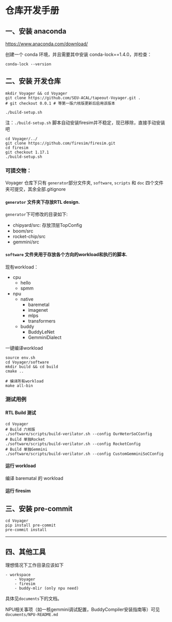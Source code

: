 # 仓库开发手册

## 一、安装 anaconda

https://www.anaconda.com/download/

创建一个 conda 环境，并且需要其中安装 conda-lock==1.4.0，并检查：

```
conda-lock --version
```

## 二、安装 开发仓库

```
mkdir Voyager && cd Voyager 
git clone https://github.com/SEU-ACAL/tapeout-Voyager.git .
# git checkout 0.0.1 # 等第一版六核版更新后启用该版本

./build-setup.sh
```
注：`./build-setup.sh` 脚本自动安装firesim并不稳定，现已移除，直接手动安装吧
```
cd Voyager/../
git clone https://github.com/firesim/firesim.git
cd firesim
git checkout 1.17.1
./build-setup.sh
```

### 可提交物：

Voyager 仓库下只有 `generator`部分文件夹, `software`, `scripts` 和 `doc` 四个文件夹可提交，其余全部.gitignore

#### `generator` 文件夹下存放RTL design.
`generator`下可修改的目录如下:
- chipyard/src: 存放顶层TopConfig
- boom/src
- rocket-chip/src
- gemmini/src

#### `software` 文件夹用于存放各个方向的workload和执行的脚本.
现有workload：
- cpu
    - hello
    - spmm
- npu 
    - native
        - baremetal
        - imagenet
        - mlps
        - transformers
    - buddy
        - BuddyLeNet
        - GemminiDialect


一键编译workload

```
source env.sh
cd Voyager/software
mkdir build && cd build 
cmake ..

# 编译所有workload
make all-bin
```

### 测试用例
#### RTL Build 测试
```
cd Voyager
# Build 六核版
./software/scripts/build-verilator.sh --config OurHeterSoCConfig
# Build 单独Rocket
./software/scripts/build-verilator.sh --config RocketConfig
# Build 单独Gemmini
./software/scripts/build-verilator.sh --config CustomGemminiSoCConfig
```

#### 运行 workload  
编译 barematal 的 workload
<!-- ```
cd Voyager/software/build
make baremetal
``` -->

#### 运行 firesim


## 三、安装 pre-commit
```
cd Voyager 
pip install pre-commit
pre-commit install
```

---

## 四、其他工具

理想情况下工作目录应该如下
```
- workspace
    - Voyager
    - firesim
    - buddy-mlir (only npu need)
```

具体见`documents`下的文档。

NPU相关事项（如一核gemmini调试配置，BuddyCompiler安装指南等）可见`documents/NPU-README.md`
